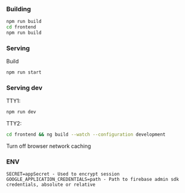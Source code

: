 
### Building
```bash
npm run build
cd frontend
npm run build
```

### Serving
Build
```bash
npm run start
```

### Serving dev
TTY1: 
```bash
npm run dev
```
TTY2: 
```bash
cd frontend && ng build --watch --configuration development
```
Turn off browser network caching


### ENV
```
SECRET=appSecret - Used to encrypt session
GOOGLE_APPLICATION_CREDENTIALS=path - Path to firebase admin sdk credentials, absolute or relative
```
